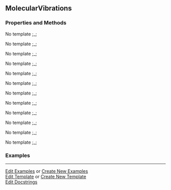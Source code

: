 ## <a id="Psience.Molecools.Vibrations.MolecularVibrations">MolecularVibrations</a>


### Properties and Methods
No template ;_;

No template ;_;

No template ;_;

No template ;_;

No template ;_;

No template ;_;

No template ;_;

No template ;_;

No template ;_;

No template ;_;

No template ;_;

No template ;_;

### Examples


___

[Edit Examples](https://github.com/McCoyGroup/Psience/edit/gh-pages/ci/examples/ci/docs/Psience/Molecools/Vibrations/MolecularVibrations.md) or 
[Create New Examples](https://github.com/McCoyGroup/Psience/new/gh-pages/?filename=ci/examples/ci/docs/Psience/Molecools/Vibrations/MolecularVibrations.md) <br/>
[Edit Template](https://github.com/McCoyGroup/Psience/edit/gh-pages/ci/docs/ci/docs/Psience/Molecools/Vibrations/MolecularVibrations.md) or 
[Create New Template](https://github.com/McCoyGroup/Psience/new/gh-pages/?filename=ci/docs/templates/ci/docs/Psience/Molecools/Vibrations/MolecularVibrations.md) <br/>
[Edit Docstrings](https://github.com/McCoyGroup/Psience/edit/edit/Molecools/Vibrations.py?message=Update%20Docs)